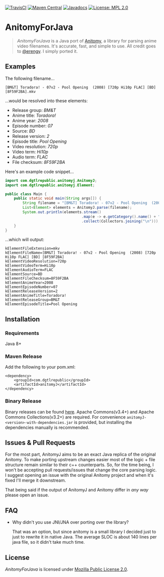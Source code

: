 [![TravisCI](https://img.shields.io/travis/Vorror/anitomyJ/master.svg?style=flat-square)](https://travis-ci.org/Vorror/anitomyJ)
[![Maven Central](https://img.shields.io/maven-central/v/com.dgtlrepublic/anitomyJ.svg?style=flat-square)](http://search.maven.org/#search%7Cga%7C1%7Ca%3A%22anitomyJ%22)
[![Javadocs](http://javadoc.io/badge/com.dgtlrepublic/anitomyJ.svg?style=flat-square)](http://javadoc.io/doc/com.dgtlrepublic/anitomyJ)
[![License: MPL 2.0](https://img.shields.io/badge/License-MPL%202.0-brightgreen.svg?style=flat-square)](https://opensource.org/licenses/MPL-2.0)

# AnitomyForJava

>*AnitomyForJava* is a Java port of [Anitomy](https://github.com/erengy/anitomy), a library for parsing anime video filenames. It's accurate, fast, and simple to use. All credit goes to [@erengy](https://github.com/erengy). I simply ported it.

## Examples

The following filename...

    [BM&T] Toradora! - 07v2 - Pool Opening  (2008) [720p Hi10p FLAC] [BD] [8F59F2BA].mkv

...would be resolved into these elements:

- Release group: *BM&T*
- Anime title: *Toradora!*
- Anime year: *2008*
- Episode number: *07*
- Source: *BD*
- Release version: *2*
- Episode title: *Pool Opening*
- Video resolution: *720p*
- Video term: *Hi10p*
- Audio term: *FLAC*
- File checksum: *8F59F2BA*

Here's an example code snippet...

```java
import com.dgtlrepublic.anitomyj.AnitomyJ;
import com.dgtlrepublic.anitomyj.Element;

public class Main {
    public static void main(String args[]) {
        String filename = "[BM&T] Toradora! - 07v2 - Pool Opening  (2008) [720p Hi10p FLAC] [BD] [8F59F2BA].mkv";
        List<Element> elements = AnitomyJ.parse(filename);
        System.out.println(elements.stream()
                                   .map(e -> e.getCategory().name() + "=" + e.getValue())
                                   .collect(Collectors.joining("\n")));
    }
}
```

...which will output:

```
kElementFileExtension=mkv
kElementFileName=[BM&T] Toradora! - 07v2 - Pool Opening  (2008) [720p Hi10p FLAC] [BD] [8F59F2BA]
kElementVideoResolution=720p
kElementVideoTerm=Hi10p
kElementAudioTerm=FLAC
kElementSource=BD
kElementFileChecksum=8F59F2BA
kElementAnimeYear=2008
kElementEpisodeNumber=07
kElementReleaseVersion=2
kElementAnimeTitle=Toradora!
kElementReleaseGroup=BM&T
kElementEpisodeTitle=Pool Opening
```
## Installation
### Requirements
Java 8+
### Maven Release
Add the following to your pom.xml:
```
<dependency>
    <groupId>com.dgtlrepublic</groupId>
    <artifactId>anitomyJ</artifactId>
</dependency>
```

### Binary Release
Binary releases can be found [here](https://github.com/Vorror/anitomyJ/releases/latest). Apache Commons(v3.4+) and Apache Commons Collections(v3.2+) are required. For convenience `anitomyJ-<version>-with-dependencies.jar` is provided, but installing the dependencies manually is recommended.

## Issues & Pull Requests

For the most part, AnitomyJ aims to be an exact Java replica of the original Anitomy. To make porting upstream changes easier most of the logic + file structure remain similar to their c++ counterparts. So, for the time being, I won't be accepting pull requests/issues that change the core parsing logic. I suggest opening an issue with the original Anitomy project and when it's fixed I'll merge it downstream.

That being said if the output of AnitomyJ and Anitomy differ in *any way* please open an issue.

## FAQ

- Why didn't you use JNI/JNA over porting over the library?

    That was an option, but since anitomy is a small library I decided just to just to rewrite it in native Java. The average SLOC is about 140 lines per java file, so it didn't take much time.


## License

*AnitomyForJava* is licensed under [Mozilla Public License 2.0](https://www.mozilla.org/en-US/MPL/2.0/FAQ/).
